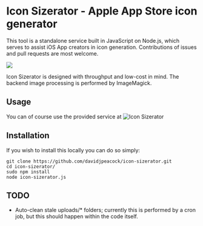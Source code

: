 # Icon Sizerator - Apple App Store icon generator

This tool is a standalone service built in JavaScript on Node.js, which serves to assist iOS App creators in icon generation.  Contributions of issues and pull requests are most welcome.

![](https://github.com/davidjpeacock/icon-sizerator/blob/master/icon-sizerator-ss.png)

Icon Sizerator is designed with throughput and low-cost in mind.  The backend image processing is performed by ImageMagick.

## Usage

You can of course use the provided service at ![Icon Sizerator](http://icon-sizerator.davidjpeacock.ca/)

## Installation

If you wish to install this locally you can do so simply:
```
git clone https://github.com/davidjpeacock/icon-sizerator.git
cd icon-sizerator/
sudo npm install
node icon-sizerator.js
```
## TODO

* Auto-clean stale uploads/* folders; currently this is performed by a cron job, but this should happen within the code itself.

